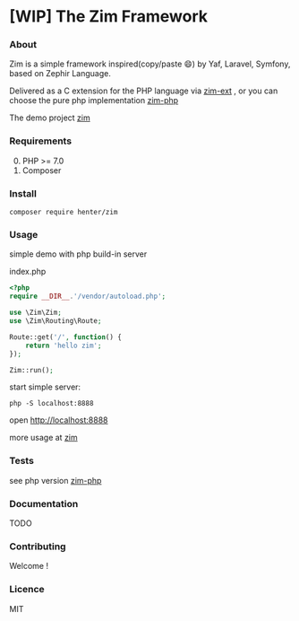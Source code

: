 # [WIP] The Zim Framework

### About

Zim is a simple framework inspired(copy/paste 😄) by Yaf, Laravel, Symfony, based on Zephir Language.

Delivered as a C extension for the PHP language via [zim-ext](https://github.com/henter/zim-ext) , or you can choose the pure php implementation [zim-php](https://github.com/henter/zim-php)

The demo project [zim](https://github.com/henter/zim)


### Requirements

0. PHP >= 7.0
1. Composer

### Install

`composer require henter/zim`

### Usage

simple demo with php build-in server

index.php
```php
<?php
require __DIR__.'/vendor/autoload.php';

use \Zim\Zim;
use \Zim\Routing\Route;

Route::get('/', function() {
    return 'hello zim';
});

Zim::run();

```

start simple server:

`php -S localhost:8888`

open [http://localhost:8888](http://localhost:8888)

more usage at [zim](https://github.com/henter/zim)

### Tests

see php version [zim-php](https://github.com/henter/zim-php)

### Documentation

TODO

### Contributing

Welcome !

### Licence

MIT
